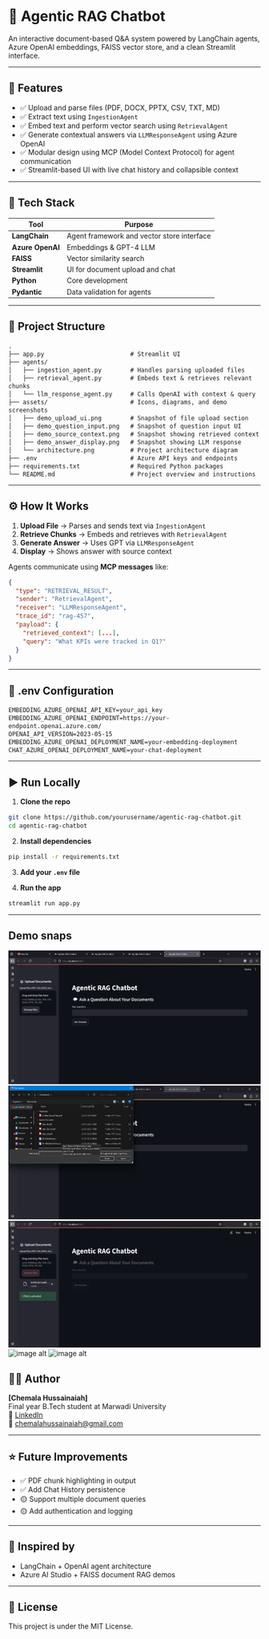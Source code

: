 
# 📄 Agentic RAG Chatbot

An interactive document-based Q&A system powered by LangChain agents, Azure OpenAI embeddings, FAISS vector store, and a clean Streamlit interface.

---

## 🚀 Features

- ✅ Upload and parse files (PDF, DOCX, PPTX, CSV, TXT, MD)
- ✅ Extract text using `IngestionAgent`
- ✅ Embed text and perform vector search using `RetrievalAgent`
- ✅ Generate contextual answers via `LLMResponseAgent` using Azure OpenAI
- ✅ Modular design using MCP (Model Context Protocol) for agent communication
- ✅ Streamlit-based UI with live chat history and collapsible context

---

## 🧠 Tech Stack

| Tool | Purpose |
|------|---------|
| **LangChain** | Agent framework and vector store interface |
| **Azure OpenAI** | Embeddings & GPT-4 LLM |
| **FAISS** | Vector similarity search |
| **Streamlit** | UI for document upload and chat |
| **Python** | Core development |
| **Pydantic** | Data validation for agents |

---

## 📂 Project Structure

```
.
├── app.py                        # Streamlit UI
├── agents/
│   ├── ingestion_agent.py        # Handles parsing uploaded files
│   ├── retrieval_agent.py        # Embeds text & retrieves relevant chunks
│   └── llm_response_agent.py     # Calls OpenAI with context & query
├── assets/                       # Icons, diagrams, and demo screenshots
│   ├── demo_upload_ui.png        # Snapshot of file upload section
│   ├── demo_question_input.png   # Snapshot of question input UI
│   ├── demo_source_context.png   # Snapshot showing retrieved context
│   ├── demo_answer_display.png   # Snapshot showing LLM response
│   └── architecture.png          # Project architecture diagram
├── .env                          # Azure API keys and endpoints
├── requirements.txt              # Required Python packages
└── README.md                     # Project overview and instructions

```

---

## ⚙️ How It Works

1. **Upload File** → Parses and sends text via `IngestionAgent`
2. **Retrieve Chunks** → Embeds and retrieves with `RetrievalAgent`
3. **Generate Answer** → Uses GPT via `LLMResponseAgent`
4. **Display** → Shows answer with source context

Agents communicate using **MCP messages** like:
```json
{
  "type": "RETRIEVAL_RESULT",
  "sender": "RetrievalAgent",
  "receiver": "LLMResponseAgent",
  "trace_id": "rag-457",
  "payload": {
    "retrieved_context": [...],
    "query": "What KPIs were tracked in Q1?"
  }
}
```

---

## 🔐 .env Configuration

```env
EMBEDDING_AZURE_OPENAI_API_KEY=your_api_key
EMBEDDING_AZURE_OPENAI_ENDPOINT=https://your-endpoint.openai.azure.com/
OPENAI_API_VERSION=2023-05-15
EMBEDDING_AZURE_OPENAI_DEPLOYMENT_NAME=your-embedding-deployment
CHAT_AZURE_OPENAI_DEPLOYMENT_NAME=your-chat-deployment
```

---

## ▶️ Run Locally

1. **Clone the repo**
```bash
git clone https://github.com/yourusername/agentic-rag-chatbot.git
cd agentic-rag-chatbot
```

2. **Install dependencies**
```bash
pip install -r requirements.txt
```

3. **Add your `.env` file**

4. **Run the app**
```bash
streamlit run app.py
```

---

## Demo snaps
![image alt](https://github.com/ChemalaHussainaiah16/Agentic-RAG-Chatbot/blob/160c2a46079a3f39bc04275840e91d96cfa8910f/Photo1%20(1).png)
![image alt](https://github.com/ChemalaHussainaiah16/Agentic-RAG-Chatbot/blob/ccda2dcc79514fde33c7270a4109478fa1a29554/Photo1%20(2).png)
![image alt](https://github.com/ChemalaHussainaiah16/Agentic-RAG-Chatbot/blob/2e5f65d7dbf61eec7fbcbf8de489e40714742fbc/Photo1%20(3).png)
![image alt]()
![image alt]()

## 🙋‍♂️ Author

**[Chemala Hussainaiah]**  
Final year B.Tech student at Marwadi University  
🔗 [LinkedIn](www.linkedin.com/in/chemala-hussainaiah-95bab7359)  
📧 chemalahussainaiah@gmail.com

---

## ⭐ Future Improvements

- ✅ PDF chunk highlighting in output
- ✅ Add Chat History persistence
- 🟡 Support multiple document queries
- 🟡 Add authentication and logging

---

## 🧠 Inspired by

- LangChain + OpenAI agent architecture
- Azure AI Studio + FAISS document RAG demos

---

## 📝 License

This project is under the MIT License.
